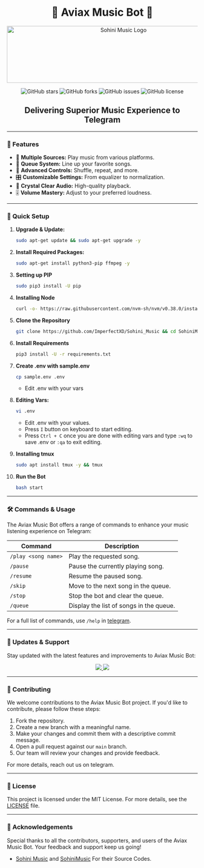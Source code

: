 <h1 align="center">🎵 Aviax Music Bot 🎵</h1>

<p align="center">
  <img src="Uploaded to https://graph.org/file/e18521fa659372e8810b2.jpg)" alt="Sohini Music Logo" width="600" height="150">
</p>

<p align="center">
  <img src="https://img.shields.io/github/stars/ImperfectXD/Sohini_Music?style=for-the-badge&color=blue" alt="GitHub stars">
  <img src="https://img.shields.io/github/forks/ImperfectXD/Sohini_Music?style=for-the-badge&color=blue" alt="GitHub forks">
  <img src="https://img.shields.io/github/issues/ImperfectXD/Sohini_Music?style=for-the-badge&color=red" alt="GitHub issues">
  <img src="https://img.shields.io/GitHub /ImperfectXD/Sohini_Music?style=for-the-badge&color=green" alt="GitHub license">
</p>

<h2 align="center">Delivering Superior Music Experience to Telegram</h2>

---

### 🌟 Features

- 🎵 **Multiple Sources:** Play music from various platforms.
- 📃 **Queue System:** Line up your favorite songs.
- 🔀 **Advanced Controls:** Shuffle, repeat, and more.
- 🎛 **Customizable Settings:** From equalizer to normalization.
- 📢 **Crystal Clear Audio:** High-quality playback.
- 🎚 **Volume Mastery:** Adjust to your preferred loudness.

---

### 🔧 Quick Setup

1. **Upgrade & Update:**
   ```bash
   sudo apt-get update && sudo apt-get upgrade -y
   ```

2. **Install Required Packages:**
   ```bash
   sudo apt-get install python3-pip ffmpeg -y
   ```
3. **Setting up PIP**
   ```bash
   sudo pip3 install -U pip
   ```
4. **Installing Node**
   ```bash
   curl -o- https://raw.githubusercontent.com/nvm-sh/nvm/v0.38.0/install.sh | bash && source ~/.bashrc && nvm install v18
   ```
5. **Clone the Repository**
   ```bash
   git clone https://github.com/ImperfectXD/Sohini_Music && cd SohiniMusic
   ```
6. **Install Requirements**
   ```bash
   pip3 install -U -r requirements.txt
   ```
7. **Create .env  with sample.env**
   ```bash
   cp sample.env .env
   ```
   - Edit .env with your vars
8. **Editing Vars:**
   ```bash
   vi .env
   ```
   - Edit .env with your values.
   - Press `I` button on keyboard to start editing.
   - Press `Ctrl + C`  once you are done with editing vars and type `:wq` to save .env or `:qa` to exit editing.
9. **Installing tmux**
    ```bash
    sudo apt install tmux -y && tmux
    ```
10. **Run the Bot**
    ```bash
    bash start
    ```

---

### 🛠 Commands & Usage

The Aviax Music Bot offers a range of commands to enhance your music listening experience on Telegram:

| Command                 | Description                                 |
|-------------------------|---------------------------------------------|
| `/play <song name>`     | Play the requested song.                    |
| `/pause`                | Pause the currently playing song.           |
| `/resume`               | Resume the paused song.                     |
| `/skip`                 | Move to the next song in the queue.         |
| `/stop`                 | Stop the bot and clear the queue.           |
| `/queue`                | Display the list of songs in the queue.     |

For a full list of commands, use `/help` in [telegram](https://t.me/SohiniMusicBot).

---

### 🔄 Updates & Support

Stay updated with the latest features and improvements to Aviax Music Bot:

<p align="center">
  <a href="https://t.me/bloossoms_chat">
    <img src="https://img.shields.io/badge/Join-Support%20Group-blue?style=for-the-badge&logo=telegram">
  </a>
  <a href="https://t.me/the_quesstion_mark">
    <img src="https://img.shields.io/badge/Join-Update%20Channel-blue?style=for-the-badge&logo=telegram">
  </a>
</p>

---

### 🤝 Contributing

We welcome contributions to the Aviax Music Bot project. If you'd like to contribute, please follow these steps:

1. Fork the repository.
2. Create a new branch with a meaningful name.
3. Make your changes and commit them with a descriptive commit message.
4. Open a pull request against our `main` branch.
5. Our team will review your changes and provide feedback.

For more details, reach out us on telegram.

---

### 📜 License

This project is licensed under the MIT License. For more details, see the [LICENSE](LICENSE) file.

---

### 🙏 Acknowledgements

Special thanks to all the contributors, supporters, and users of the Aviax Music Bot. Your feedback and support keep us going!
- [Sohini Music](https://github.com/ImperfectXD/Sohini_Music) and [SohiniMusic](https://github.com/ImperfectXD/Sohini_Music) For their Source Codes.

